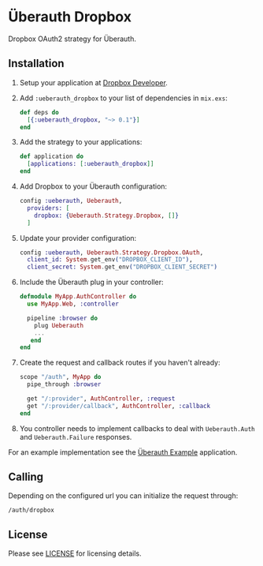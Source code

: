 # Überauth Dropbox

Dropbox OAuth2 strategy for Überauth.

## Installation

1. Setup your application at [Dropbox Developer](https://www.dropbox.com/developers/apps).

1. Add `:ueberauth_dropbox` to your list of dependencies in `mix.exs`:

    ```elixir
    def deps do
      [{:ueberauth_dropbox, "~> 0.1"}]
    end
    ```

1. Add the strategy to your applications:

    ```elixir
    def application do
      [applications: [:ueberauth_dropbox]]
    end
    ```

1. Add Dropbox to your Überauth configuration:

    ```elixir
    config :ueberauth, Ueberauth,
      providers: [
        dropbox: {Ueberauth.Strategy.Dropbox, []}
      ]
    ```

1.  Update your provider configuration:

    ```elixir
    config :ueberauth, Ueberauth.Strategy.Dropbox.OAuth,
      client_id: System.get_env("DROPBOX_CLIENT_ID"),
      client_secret: System.get_env("DROPBOX_CLIENT_SECRET")
    ```

1.  Include the Überauth plug in your controller:

    ```elixir
    defmodule MyApp.AuthController do
      use MyApp.Web, :controller

      pipeline :browser do
        plug Ueberauth
        ...
       end
    end
    ```

1.  Create the request and callback routes if you haven't already:

    ```elixir
    scope "/auth", MyApp do
      pipe_through :browser

      get "/:provider", AuthController, :request
      get "/:provider/callback", AuthController, :callback
    end
    ```

1. You controller needs to implement callbacks to deal with `Ueberauth.Auth` and `Ueberauth.Failure` responses.

For an example implementation see the [Überauth Example](https://github.com/ueberauth/ueberauth_example) application.

## Calling

Depending on the configured url you can initialize the request through:

    /auth/dropbox

## License

Please see [LICENSE](https://github.com/ryotsu/ueberauth_dropbox/blob/master/LICENSE) for licensing details.
